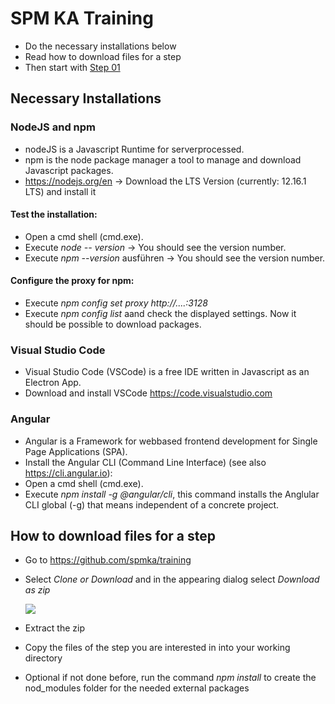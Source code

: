 # SPM KA Training

* Do the necessary installations below
* Read how to download files for a step
* Then start with [Step 01](https://github.com/spmka/training/wiki)

## Necessary Installations
### NodeJS and npm
  * nodeJS is a Javascript Runtime for serverprocessed. 
  * npm is the node package manager a tool to manage and download Javascript packages.
  * https://nodejs.org/en -> Download the LTS Version (currently: 12.16.1 LTS) and install it
  
  #### Test the installation:
  * Open a cmd shell (cmd.exe).
  * Execute *node -- version* -> You should see the version number.
  * Execute *npm --version* ausführen -> You should see the version number.
  
  #### Configure the proxy for npm:
  * Execute *npm config set proxy http://....:3128*
  * Execute *npm config list* aand check the displayed settings. Now it should be possible to download packages.
  
### Visual Studio Code
  * Visual Studio Code (VSCode) is a free IDE written in Javascript as an Electron App.
  * Download and install VSCode https://code.visualstudio.com
  
### Angular
  * Angular is a Framework for webbased frontend development for Single Page Applications (SPA).
  * Install the Angular CLI (Command Line Interface) (see also https://cli.angular.io):
  * Open a cmd shell (cmd.exe).
  * Execute *npm install -g @angular/cli*, this command installs the Anglular CLI global (-g) that means independent of a concrete project.

## How to download files for a step
* Go to https://github.com/spmka/training
* Select *Clone or Download* and in the appearing dialog select *Download as zip*

    ![](https://github.com/spmka/training/blob/master/doc/images/download.jpg)
    
 * Extract the zip
 * Copy the files of the step you are interested in into your working directory
 * Optional if not done before, run the command *npm install* to create the nod_modules folder for the needed external packages 

